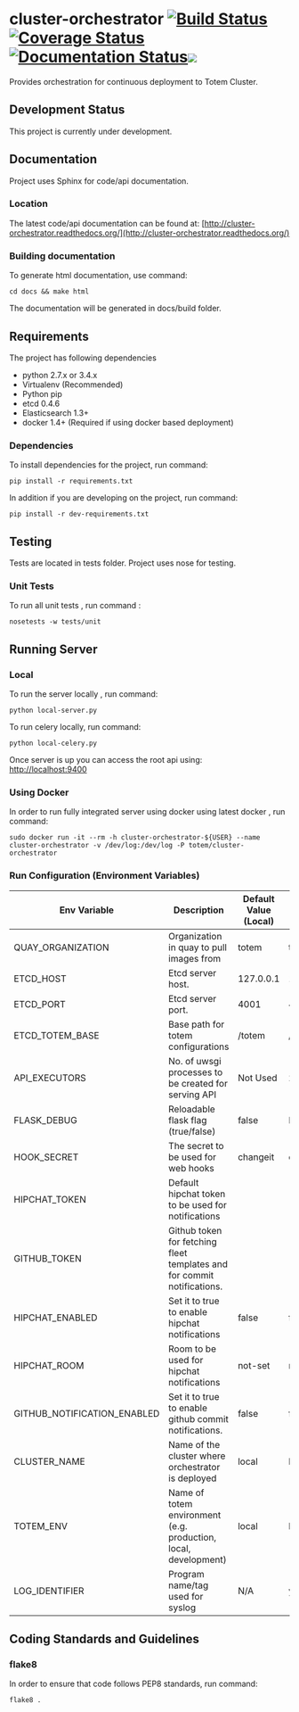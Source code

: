 # cluster-orchestrator [![Build Status](https://travis-ci.org/totem/cluster-orchestrator.svg)](https://travis-ci.org/totem/cluster-orchestrator) [![Coverage Status](https://img.shields.io/coveralls/totem/cluster-orchestrator.svg)](https://coveralls.io/r/totem/cluster-orchestrator) [![Documentation Status](https://readthedocs.org/projects/cluster-orchestrator/badge/?version=latest)](https://readthedocs.org/projects/cluster-orchestrator/?badge=latest)[![](https://badge.imagelayers.io/totem/cluster-orchestrator.svg)](https://imagelayers.io/?images=totem/cluster-orchestrator:develop 'Get your own badge on imagelayers.io')

Provides orchestration for continuous deployment to Totem Cluster. 

## Development Status
This project is currently under development.

## Documentation
Project uses Sphinx for code/api documentation.

### Location
The latest code/api documentation can be found at:
[http://cluster-orchestrator.readthedocs.org/](http://cluster-orchestrator.readthedocs.org/)

### Building documentation
To generate html documentation, use command: 

```
cd docs && make html
```

The documentation will be generated in docs/build folder.

## Requirements

The project has following dependencies  
- python 2.7.x or 3.4.x 
- Virtualenv (Recommended)
- Python pip
- etcd 0.4.6
- Elasticsearch 1.3+
- docker 1.4+ (Required if using docker based deployment)

### Dependencies

To install dependencies for the project, run command:  

```
pip install -r requirements.txt
```

In addition if you are developing on the project, run command: 

```
pip install -r dev-requirements.txt
```

## Testing

Tests are located in tests folder. Project uses nose for testing.

### Unit Tests

To run all unit tests , run command :

```
nosetests -w tests/unit
```

## Running Server

### Local
To run the server locally , run command:

```
python local-server.py
```

To run celery locally, run command:

```
python local-celery.py
```

Once server is up you can access the root api using:  
[http://localhost:9400](http://localhost:9400)

### Using Docker

In order to run fully integrated server using docker using latest docker , run
command: 

```
sudo docker run -it --rm -h cluster-orchestrator-${USER} --name cluster-orchestrator -v /dev/log:/dev/log -P totem/cluster-orchestrator
```

### Run Configuration (Environment Variables)  
| Env Variable | Description |  Default Value (Local) | Default Value (Docker)|
| ------------ | ----------- | ---------------------- | --------------------- |
| QUAY_ORGANIZATION | Organization in quay to pull images from | totem | totem|
| ETCD_HOST | Etcd server host. | 127.0.0.1 | 172.17.42.1 |
| ETCD_PORT | Etcd server port. | 4001 | 4001 |
| ETCD_TOTEM_BASE | Base path for totem configurations | /totem | /totem |
| API_EXECUTORS | No. of uwsgi processes to be created for serving API | Not Used | 2 |
| FLASK_DEBUG | Reloadable flask flag (true/false) | false | Not Used |
| HOOK_SECRET | The secret to be used for web hooks | changeit | changeit |
| HIPCHAT_TOKEN | Default hipchat token to be used for notifications | | |
| GITHUB_TOKEN | Github token for fetching fleet templates and for commit notifications.| | |
| HIPCHAT_ENABLED | Set it to true to enable hipchat notifications | false | false |
| HIPCHAT_ROOM | Room to be used for hipchat notifications | not-set | not-set |
| GITHUB_NOTIFICATION_ENABLED | Set it to true to enable github commit notifications. | false | false |
| CLUSTER_NAME | Name of the cluster where orchestrator is deployed | local | local |
| TOTEM_ENV | Name of totem environment (e.g. production, local, development) | local | local |
| LOG_IDENTIFIER | Program name/tag used for syslog | N/A | yoda-proxy |
 

## Coding Standards and Guidelines

### flake8
In order to ensure that code follows PEP8 standards, run command: 

```
flake8 .
```
